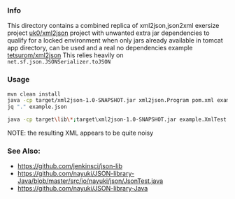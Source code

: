 ### Info

This directory contains a combined replica of xml2json,json2xml exersize project [uk0/xml2json](https://github.com/uk0/xml2json)
project with unwanted extra jar dependencies to qualify for a locked environment when only jars already available in tomcat app directory, can be used and a real no dependencies example [tetsurom/xml2json](https://github.com/tetsurom/xml2json) 
This relies heavily on 
`net.sf.json.JSONSerializer.toJSON` [](https://github.com/jenkinsci/json-lib/blob/master/src/main/java/net/sf/json/JSONSerializer.java)

### Usage

```sh
mvn clean install
java -cp target/xml2json-1.0-SNAPSHOT.jar xml2json.Program pom.xml example.json
jq "." example.json
```

```sh
java -cp target\lib\*;target\xml2json-1.0-SNAPSHOT.jar example.XmlTest example.json > example.xml
```
NOTE: the resulting XML appears to be  quite noisy

### See Also:
  * https://github.com/jenkinsci/json-lib
  * https://github.com/nayuki/JSON-library-Java/blob/master/src/io/nayuki/json/JsonTest.java
  * https://github.com/nayuki/JSON-library-Java
